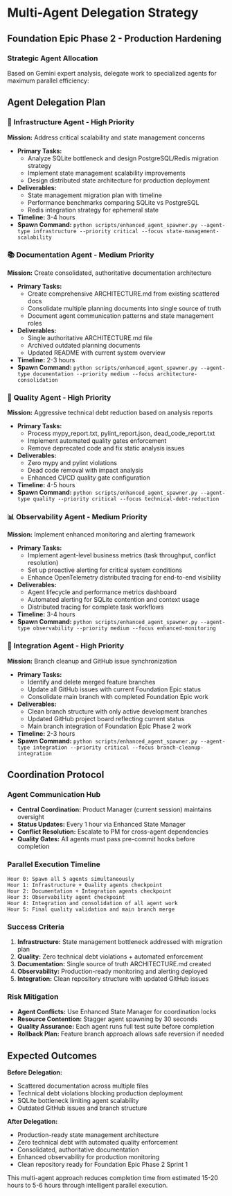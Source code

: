 # Multi-Agent Delegation Strategy
## Foundation Epic Phase 2 - Production Hardening

### Strategic Agent Allocation

Based on Gemini expert analysis, delegate work to specialized agents for maximum parallel efficiency:

## Agent Delegation Plan

### 🔧 **Infrastructure Agent** - High Priority
**Mission:** Address critical scalability and state management concerns
- **Primary Tasks:**
  - Analyze SQLite bottleneck and design PostgreSQL/Redis migration strategy
  - Implement state management scalability improvements
  - Design distributed state architecture for production deployment
- **Deliverables:**
  - State management migration plan with timeline
  - Performance benchmarks comparing SQLite vs PostgreSQL
  - Redis integration strategy for ephemeral state
- **Timeline:** 3-4 hours
- **Spawn Command:** `python scripts/enhanced_agent_spawner.py --agent-type infrastructure --priority critical --focus state-management-scalability`

### 📚 **Documentation Agent** - Medium Priority  
**Mission:** Create consolidated, authoritative documentation architecture
- **Primary Tasks:**
  - Create comprehensive ARCHITECTURE.md from existing scattered docs
  - Consolidate multiple planning documents into single source of truth
  - Document agent communication patterns and state management roles
- **Deliverables:**
  - Single authoritative ARCHITECTURE.md file
  - Archived outdated planning documents
  - Updated README with current system overview
- **Timeline:** 2-3 hours
- **Spawn Command:** `python scripts/enhanced_agent_spawner.py --agent-type documentation --priority medium --focus architecture-consolidation`

### 🧹 **Quality Agent** - High Priority
**Mission:** Aggressive technical debt reduction based on analysis reports
- **Primary Tasks:**
  - Process mypy_report.txt, pylint_report.json, dead_code_report.txt
  - Implement automated quality gates enforcement
  - Remove deprecated code and fix static analysis issues
- **Deliverables:**
  - Zero mypy and pylint violations
  - Dead code removal with impact analysis
  - Enhanced CI/CD quality gate configuration
- **Timeline:** 4-5 hours  
- **Spawn Command:** `python scripts/enhanced_agent_spawner.py --agent-type quality --priority critical --focus technical-debt-reduction`

### 📊 **Observability Agent** - Medium Priority
**Mission:** Implement enhanced monitoring and alerting framework
- **Primary Tasks:**
  - Implement agent-level business metrics (task throughput, conflict resolution)
  - Set up proactive alerting for critical system conditions
  - Enhance OpenTelemetry distributed tracing for end-to-end visibility
- **Deliverables:**
  - Agent lifecycle and performance metrics dashboard
  - Automated alerting for SQLite contention and context usage
  - Distributed tracing for complete task workflows
- **Timeline:** 3-4 hours
- **Spawn Command:** `python scripts/enhanced_agent_spawner.py --agent-type observability --priority medium --focus enhanced-monitoring`

### 🔄 **Integration Agent** - High Priority
**Mission:** Branch cleanup and GitHub issue synchronization
- **Primary Tasks:**
  - Identify and delete merged feature branches
  - Update all GitHub issues with current Foundation Epic status
  - Consolidate main branch with completed Foundation Epic work
- **Deliverables:**
  - Clean branch structure with only active development branches
  - Updated GitHub project board reflecting current status
  - Main branch integration of Foundation Epic Phase 2 work
- **Timeline:** 2-3 hours
- **Spawn Command:** `python scripts/enhanced_agent_spawner.py --agent-type integration --priority critical --focus branch-cleanup-integration`

## Coordination Protocol

### Agent Communication Hub
- **Central Coordination:** Product Manager (current session) maintains oversight
- **Status Updates:** Every 1 hour via Enhanced State Manager
- **Conflict Resolution:** Escalate to PM for cross-agent dependencies
- **Quality Gates:** All agents must pass pre-commit hooks before completion

### Parallel Execution Timeline
```
Hour 0: Spawn all 5 agents simultaneously
Hour 1: Infrastructure + Quality agents checkpoint
Hour 2: Documentation + Integration agents checkpoint  
Hour 3: Observability agent checkpoint
Hour 4: Integration and consolidation of all agent work
Hour 5: Final quality validation and main branch merge
```

### Success Criteria
1. **Infrastructure:** State management bottleneck addressed with migration plan
2. **Quality:** Zero technical debt violations + automated enforcement
3. **Documentation:** Single source of truth ARCHITECTURE.md created
4. **Observability:** Production-ready monitoring and alerting deployed
5. **Integration:** Clean repository structure with updated GitHub issues

### Risk Mitigation
- **Agent Conflicts:** Use Enhanced State Manager for coordination locks
- **Resource Contention:** Stagger agent spawning by 30 seconds
- **Quality Assurance:** Each agent runs full test suite before completion
- **Rollback Plan:** Feature branch approach allows safe reversion if needed

## Expected Outcomes

**Before Delegation:**
- Scattered documentation across multiple files
- Technical debt violations blocking production deployment  
- SQLite bottleneck limiting agent scalability
- Outdated GitHub issues and branch structure

**After Delegation:**
- Production-ready state management architecture
- Zero technical debt with automated quality enforcement
- Consolidated, authoritative documentation
- Enhanced observability for production monitoring
- Clean repository ready for Foundation Epic Phase 2 Sprint 1

This multi-agent approach reduces completion time from estimated 15-20 hours to 5-6 hours through intelligent parallel execution.